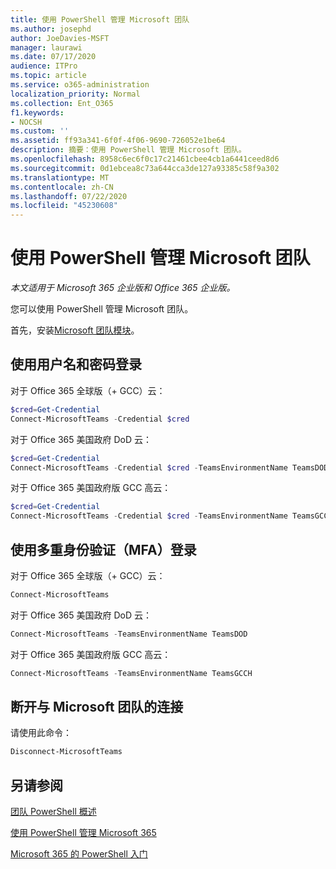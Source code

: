 ```yaml
---
title: 使用 PowerShell 管理 Microsoft 团队
ms.author: josephd
author: JoeDavies-MSFT
manager: laurawi
ms.date: 07/17/2020
audience: ITPro
ms.topic: article
ms.service: o365-administration
localization_priority: Normal
ms.collection: Ent_O365
f1.keywords:
- NOCSH
ms.custom: ''
ms.assetid: ff93a341-6f0f-4f06-9690-726052e1be64
description: 摘要：使用 PowerShell 管理 Microsoft 团队。
ms.openlocfilehash: 8958c6ec6f0c17c21461cbee4cb1a6441ceed8d6
ms.sourcegitcommit: 0d1ebcea8c73a644cca3de127a93385c58f9a302
ms.translationtype: MT
ms.contentlocale: zh-CN
ms.lasthandoff: 07/22/2020
ms.locfileid: "45230608"
---
```

# <a name="manage-microsoft-teams-with-powershell"></a>使用 PowerShell 管理 Microsoft 团队

*本文适用于 Microsoft 365 企业版和 Office 365 企业版。*

您可以使用 PowerShell 管理 Microsoft 团队。
  
首先，安装[Microsoft 团队模块](https://www.powershellgallery.com/packages/MicrosoftTeams/)。
    
## <a name="sign-in-with-a-user-name-and-password"></a>使用用户名和密码登录

对于 Office 365 全球版（+ GCC）云：

```powershell
$cred=Get-Credential
Connect-MicrosoftTeams -Credential $cred
```

对于 Office 365 美国政府 DoD 云： 

```powershell
$cred=Get-Credential
Connect-MicrosoftTeams -Credential $cred -TeamsEnvironmentName TeamsDOD
```

对于 Office 365 美国政府版 GCC 高云：

```powershell
$cred=Get-Credential
Connect-MicrosoftTeams -Credential $cred -TeamsEnvironmentName TeamsGCCH
```

## <a name="sign-in-with-multi-factor-authentication-mfa"></a>使用多重身份验证（MFA）登录

对于 Office 365 全球版（+ GCC）云：

```powershell
Connect-MicrosoftTeams
```

对于 Office 365 美国政府 DoD 云： 

```powershell
Connect-MicrosoftTeams -TeamsEnvironmentName TeamsDOD
```

对于 Office 365 美国政府版 GCC 高云：

```powershell
Connect-MicrosoftTeams -TeamsEnvironmentName TeamsGCCH
```

## <a name="disconnect-from-microsoft-teams"></a>断开与 Microsoft 团队的连接

请使用此命令：

```powershell
Disconnect-MicrosoftTeams
```


## <a name="see-also"></a>另请参阅

[团队 PowerShell 概述](https://docs.microsoft.com/microsoftteams/teams-powershell-overview)
  
[使用 PowerShell 管理 Microsoft 365](manage-office-365-with-office-365-powershell.md)
  
[Microsoft 365 的 PowerShell 入门](getting-started-with-office-365-powershell.md)

